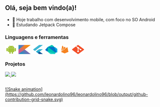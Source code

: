 ## Olá, seja bem vindo(a)!

- 🔭 Hoje trabalho com desenvolvimento mobile, com foco no SO Android
- 🌱 Estudando Jetpack Compose

### Linguagens e ferramentas

<div style="display: inline-block">
  <img align="center" alt="Android" height="30" width="40" src="https://raw.githubusercontent.com/devicons/devicon/master/icons/android/android-original.svg">
  <img align="center" alt="Kotlin" height="30" width="40" src="https://raw.githubusercontent.com/devicons/devicon/master/icons/kotlin/kotlin-original.svg">
  <img align="center" alt="Flutter" height="30" width="40" src="https://raw.githubusercontent.com/devicons/devicon/master/icons/flutter/flutter-original.svg">
  <img align="center" alt="Dart" height="30" width="40" src="https://raw.githubusercontent.com/devicons/devicon/master/icons/dart/dart-original.svg">
  <img align="center" alt="Firebase" height="30" width="40" src="https://raw.githubusercontent.com/devicons/devicon/master/icons/firebase/firebase-plain.svg">
  <img align="center" alt="Git" height="30" width="40" src="https://raw.githubusercontent.com/devicons/devicon/master/icons/git/git-original.svg">
</div>

### Projetos

<div>
<a href="https://github.com/leonardolino96">
<img height="180em" src="https://github-readme-stats.vercel.app/api?username=leonardolino96&show_icons=true&theme=tokyonight&include_all_commits=true&count_private=true"/>
<img height="180em" src="https://github-readme-stats.vercel.app/api/top-langs/?username=leonardolino96&layout=compact&langs_count=7&theme=tokyonight"/>
</div>
  
##
 
<div> 
  ![Snake animation](https://github.com/leonardolino96/leonardolino96/blob/output/github-contribution-grid-snake.svg)
</div>
 
  

  
